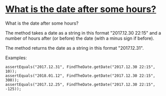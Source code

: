 # [What is the date after some hours?](https://www.codewars.com/kata/what-is-the-date-after-some-hours "https://www.codewars.com/kata/59569fca8d5875762700000e")

What is the date after some hours?

The method takes a date as a string in this format "2017.12.30 22:15" and a number of hours after (or before) the date (with a minus sign if before).

The method returns the date as a string in this format "2017.12.31".

Examples:
```
assertEquals("2017.12.31", FindTheDate.getDate("2017.12.30 22:15", 10));
assertEquals("2018.01.12", FindTheDate.getDate("2017.12.30 22:15", 300));
assertEquals("2017.12.25", FindTheDate.getDate("2017.12.30 22:15", -125));
```